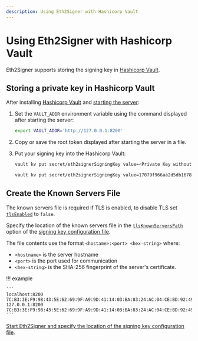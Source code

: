 ```yaml
---
description: Using Eth2Signer with Hashicorp Vault
---
```


# Using Eth2Signer with Hashicorp Vault

Eth2Signer supports storing the signing key in [Hashicorp Vault](https://www.hashicorp.com/products/vault/).

## Storing a private key in Hashicorp Vault

After installing [Hashicorp Vault](https://learn.hashicorp.com/vault/getting-started/install) and
[starting the server](https://learn.hashicorp.com/vault/getting-started/dev-server):

1. Set the `VAULT_ADDR` environment variable using the command displayed after starting the server:

    ```bash
    export VAULT_ADDR='http://127.0.0.1:8200'
    ```

1. Copy or save the root token displayed after starting the server in a file.

1. Put your signing key into the Hashicorp Vault:

    ```bash tab="Command"
    vault kv put secret/eth2signerSigningKey value=<Private Key without 0x prefix>
    ```

    ```bash tab="Example"
    vault kv put secret/eth2signerSigningKey value=17079f966aa2d5db1678ed32467165bbbd640868e7371ade8d5812ea856d2bbf
    ```

## Create the Known Servers File

The known servers file is required if TLS is enabled, to disable TLS set [`tlsEnabled`](../../Reference/Key-Configuration-Files.md#hashicorp-vault)
to `false`.

Specify the location of the known servers file in the [`tlsKnownServersPath`](../../Reference/Key-Configuration-Files.md#hashicorp-vault)
option of the [signing key configuration file].

The file contents use the format `<hostame>:<port> <hex-string>` where:

* `<hostname>` is the server hostname
* `<port>` is the port used for communication
* `<hex-string>` is the SHA-256 fingerprint of the server's certificate.

!!! example

    ```
    localhost:8200 7C:B3:3E:F9:98:43:5E:62:69:9F:A9:9D:41:14:03:BA:83:24:AC:04:CE:BD:92:49:1B:8D:B2:A4:86:39:4C:BB
    127.0.0.1:8200 7C:B3:3E:F9:98:43:5E:62:69:9F:A9:9D:41:14:03:BA:83:24:AC:04:CE:BD:92:49:1B:8D:B2:A4:86:39:4C:BB
    ```

[Start Eth2Signer and specify the location of the signing key configuration file].

<!-- Links -->
[signing key configuration file]: ../Use-Signing-Keys.md
[Start Teku]: https://docs.teku.pegasys.tech/en/latest/HowTo/Get-Started/Register-Validators/#start-teku
[Start Eth2Signer and specify the location of the signing key configuration file]: ../Get-Started/Start-Eth2Signer.md
